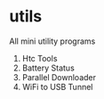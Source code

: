 # utils
All mini utility programs
1. Htc Tools
2. Battery Status
3. Parallel Downloader
4. WiFi to USB Tunnel
